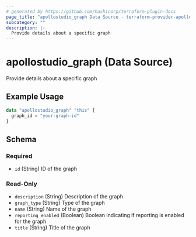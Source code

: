 ```yaml
---
# generated by https://github.com/hashicorp/terraform-plugin-docs
page_title: "apollostudio_graph Data Source - terraform-provider-apollostudio"
subcategory: ""
description: |-
  Provide details about a specific graph
---
```


# apollostudio_graph (Data Source)

Provide details about a specific graph

## Example Usage

```terraform
data "apollostudio_graph" "this" {
  graph_id = "your-graph-id"
}
```

<!-- schema generated by tfplugindocs -->
## Schema

### Required

- `id` (String) ID of the graph

### Read-Only

- `description` (String) Description of the graph
- `graph_type` (String) Type of the graph
- `name` (String) Name of the graph
- `reporting_enabled` (Boolean) Boolean indicating if reporting is enabled for the graph
- `title` (String) Title of the graph
